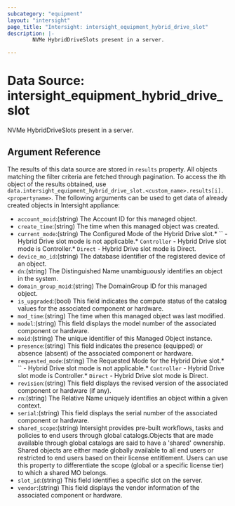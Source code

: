 ```yaml
---
subcategory: "equipment"
layout: "intersight"
page_title: "Intersight: intersight_equipment_hybrid_drive_slot"
description: |-
        NVMe HybridDriveSlots present in a server.

---
```


# Data Source: intersight_equipment_hybrid_drive_slot
NVMe HybridDriveSlots present in a server.
## Argument Reference
The results of this data source are stored in `results` property.
All objects matching the filter criteria are fetched through pagination.
To access the ith object of the results obtained, use `data.intersight_equipment_hybrid_drive_slot.<custom_name>.results[i].<propertyname>`.
The following arguments can be used to get data of already created objects in Intersight appliance:
* `account_moid`:(string) The Account ID for this managed object. 
* `create_time`:(string) The time when this managed object was created. 
* `current_mode`:(string) The Configured Mode of the Hybrid Drive slot.* `` - Hybrid Drive slot mode is not applicable.* `Controller` - Hybrid Drive slot mode is Controller.* `Direct` - Hybrid Drive slot mode is Direct. 
* `device_mo_id`:(string) The database identifier of the registered device of an object. 
* `dn`:(string) The Distinguished Name unambiguously identifies an object in the system. 
* `domain_group_moid`:(string) The DomainGroup ID for this managed object. 
* `is_upgraded`:(bool) This field indicates the compute status of the catalog values for the associated component or hardware. 
* `mod_time`:(string) The time when this managed object was last modified. 
* `model`:(string) This field displays the model number of the associated component or hardware. 
* `moid`:(string) The unique identifier of this Managed Object instance. 
* `presence`:(string) This field indicates the presence (equipped) or absence (absent) of the associated component or hardware. 
* `requested_mode`:(string) The Requested Mode for the Hybrid Drive slot.* `` - Hybrid Drive slot mode is not applicable.* `Controller` - Hybrid Drive slot mode is Controller.* `Direct` - Hybrid Drive slot mode is Direct. 
* `revision`:(string) This field displays the revised version of the associated component or hardware (if any). 
* `rn`:(string) The Relative Name uniquely identifies an object within a given context. 
* `serial`:(string) This field displays the serial number of the associated component or hardware. 
* `shared_scope`:(string) Intersight provides pre-built workflows, tasks and policies to end users through global catalogs.Objects that are made available through global catalogs are said to have a 'shared' ownership. Shared objects are either made globally available to all end users or restricted to end users based on their license entitlement. Users can use this property to differentiate the scope (global or a specific license tier) to which a shared MO belongs. 
* `slot_id`:(string) This field identifies a specific slot on the server. 
* `vendor`:(string) This field displays the vendor information of the associated component or hardware. 
 
